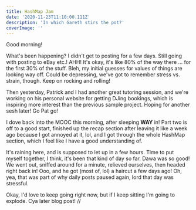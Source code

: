 ```yaml
---
title: HashMap Jam
date: '2020-11-23T11:10:00.111Z'
description: 'In which Gareth stirs the pot?'
coverImage: ''
---
```


Good morning!

What's been happening? I didn't get to posting for a few days. Still going with posting to eBay etc.! AHH! It's okay, it's like 80% of the way there ... for the first 30% of the stuff. Bleh, my initial guesses for values of things are looking way off. Could be depressing, we've got to remember stress vs. strain, though. Keep on rocking and rolling!

Then yesterday, Patrick and I had another great tutoring session, and we're working on his personal website for getting DJing bookings, which is inspiring more interest than the previous sample project. Hoping for another sesh later! Go Pat go!

I dove back into the MOOC this morning, after sleeping **WAY** in! Part two is off to a good start, finished up the recap section after leaving it like a week ago because I got annoyed at it, lol, and I got through the whole HashMap section, which I feel like I have a good understanding of.

It's raining here, and is supposed to let up in a few hours. Time to put myself together, I think, it's been that kind of day so far. Dawa was so good! We went out, sniffed around for a minute, relieved ourselves, then headed right back in! Ooo, and he got (most of, lol) a haircut a few days ago! Oh, yea, that was part of why daily posts paused again, lord that day was stressful.

Okay, I'd love to keep going right now, but if I keep sitting I'm going to explode. Cya later blog post! //
